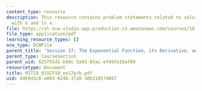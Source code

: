 ```yaml
---
content_type: resource
description: This resource contains problem statements related to solving equations
  with e and ln x.
file: https://ol-ocw-studio-app-production.s3.amazonaws.com/courses/18-01sc-single-variable-calculus-fall-2010/dd69d3c6a003824b372038b310574867_MIT18_01SCF10_ex17prb.pdf
file_type: application/pdf
learning_resource_types: []
ocw_type: OCWFile
parent_title: 'Session 17: The Exponential Function, its Derivative, and its Inverse'
parent_type: CourseSection
parent_uid: 625f9141-b9dc-5a93-65ac-ef497e19af09
resourcetype: Document
title: MIT18_01SCF10_ex17prb.pdf
uid: dd69d3c6-a003-824b-3720-38b310574867
---
```

